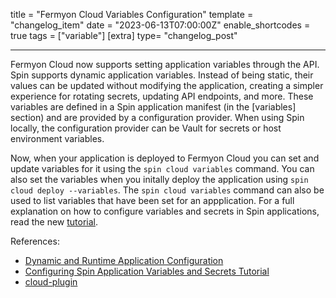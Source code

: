 title = "Fermyon Cloud Variables Configuration"
template = "changelog_item"
date = "2023-06-13T07:00:00Z"
enable_shortcodes = true
tags = ["variable"]
[extra]
type= "changelog_post"

---

Fermyon Cloud now supports setting application variables through the API. Spin supports dynamic application variables. Instead of being static, their values can be updated without modifying the application, creating a simpler experience for rotating secrets, updating API endpoints, and more. These variables are defined in a Spin application manifest (in the [variables] section) and are provided by a configuration provider. When using Spin locally, the configuration provider can be Vault for secrets or host environment variables.

Now, when your application is deployed to Fermyon Cloud you can set and update variables for it using the `spin cloud variables` command. You can also set the variables when you initally deploy the application using `spin cloud deploy --variables`. The `spin cloud variables` command can also be used to list variables that have been set for an appplication. For a full explanation on how to configure variables and secrets in Spin applications, read the new [tutorial](https://developer.fermyon.com/cloud/variables). 

<!-- break -->

References:

- [Dynamic and Runtime Application Configuration](https://developer.fermyon.com/spin/dynamic-configuration)
- [Configuring Spin Application Variables and Secrets Tutorial](https://developer.fermyon.com/cloud/variables)
- [cloud-plugin](https://github.com/fermyon/cloud-plugin)